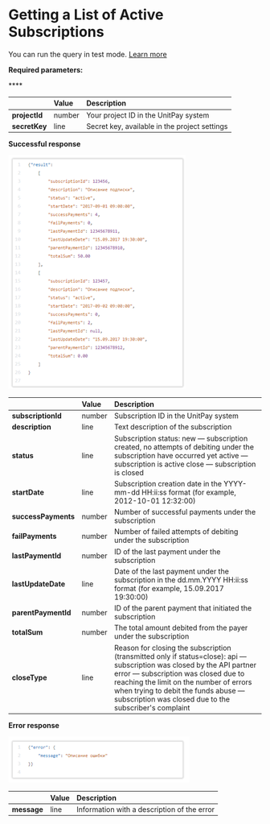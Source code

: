# Getting a List of Active Subscriptions

You can run the query in test mode. [Learn more](../../book-of-reference/test-api.md)

**Required parameters:**

\*\*\*\*

|  | **Value** | **Description** |
| :--- | :--- | :--- |
| **projectId** | number | Your project ID in the UnitPay system |
| **secretKey** | line | Secret key, available in the project settings  |

**Successful response**

![](../../.gitbook/assets/image%20%285%29.png)



|  | **Value** | **Description** |
| :--- | :--- | :--- |
| **subscriptionId** | number | Subscription ID in the UnitPay system |
| **description** | line | Text description of the subscription |
| **status**  | line | Subscription status:   new — subscription created, no attempts of debiting under the subscription have occurred yet   active — subscription is active   close — subscription is closed |
| **startDate**  | line | Subscription creation date in the YYYY-mm-dd HH:ii:ss format \(for example, 2012-10-01 12:32:00\) |
| **successPayments** | number | Number of successful payments under the subscription |
| **failPayments** | number | Number of failed attempts of debiting under the subscription |
| **lastPaymentId** | number | ID of the last payment under the subscription |
| **lastUpdateDate** | line | Date of the last payment under the subscription in the dd.mm.YYYY HH:ii:ss format \(for example, 15.09.2017 19:30:00\) |
| **parentPaymentId** | number | ID of the parent payment that initiated the subscription |
| **totalSum** | number | The total amount debited from the payer under the subscription |
| **closeType** | line | Reason for closing the subscription \(transmitted only if status=close\):   api — subscription was closed by the API partner   error — subscription was closed due to reaching the limit on the number of errors when trying to debit the funds   abuse — subscription was closed due to the subscriber's complaint  |

**Error response**

![](../../.gitbook/assets/image%20%2830%29.png)



|  | **Value** | **Description** |
| :--- | :--- | :--- |
| **message** | line | Information with a description of the error |

